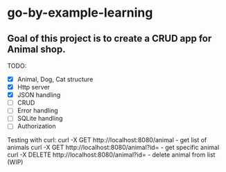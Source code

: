 # go-by-example-learning

## Goal of this project is to create a CRUD app for Animal shop.

TODO:
- [X] Animal, Dog, Cat structure
- [X] Http server
- [X] JSON handling
- [ ] CRUD
- [ ] Error handling
- [ ] SQLite handling
- [ ] Authorization

Testing with curl:
curl -X GET http://localhost:8080/animal             - get list of animals
curl -X GET http://localhost:8080/animal?id=<id>     - get specific animal
curl -X DELETE http://localhost:8080/animal?id=<id>  - delete animal from list (WIP)
